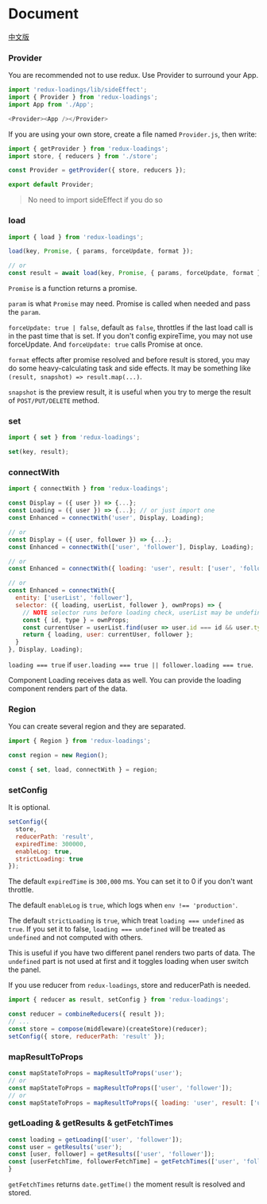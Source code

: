 # Document

[中文版](https://github.com/dancerphil/redux-loadings/blob/master/docs/Document-zh_CN.md)

### Provider

You are recommended not to use redux. Use Provider to surround your App.

```javascript
import 'redux-loadings/lib/sideEffect';
import { Provider } from 'redux-loadings';
import App from './App';

<Provider><App /></Provider>
```

If you are using your own store, create a file named `Provider.js`, then write:

```javascript
import { getProvider } from 'redux-loadings';
import store, { reducers } from './store';

const Provider = getProvider({ store, reducers });

export default Provider;
```

> No need to import sideEffect if you do so

### load

```javascript
import { load } from 'redux-loadings';

load(key, Promise, { params, forceUpdate, format });

// or
const result = await load(key, Promise, { params, forceUpdate, format });
```

`Promise` is a function returns a promise.

`param` is what `Promise` may need. Promise is called when needed and pass the `param`.

`forceUpdate: true | false`, default as `false`, throttles if the last load call is in the past time that is set. If you don't config expireTime, you may not use forceUpdate. And `forceUpdate: true` calls Promise at once.

`format` effects after promise resolved and before result is stored, you may do some heavy-calculating task and side effects. It may be something like `(result, snapshot) => result.map(...)`.

`snapshot` is the preview result, it is useful when you try to merge the result of `POST/PUT/DELETE` method.

### set

```javascript
import { set } from 'redux-loadings';

set(key, result);
```

### connectWith

```javascript
import { connectWith } from 'redux-loadings';

const Display = ({ user }) => {...};
const Loading = ({ user }) => {...}; // or just import one
const Enhanced = connectWith('user', Display, Loading);

// or
const Display = ({ user, follower }) => {...};
const Enhanced = connectWith(['user', 'follower'], Display, Loading);

// or
const Enhanced = connectWith({ loading: 'user', result: ['user', 'follower'] }, Display, Loading);

// or
const Enhanced = connectWith({
  entity: ['userList', 'follower'],
  selector: ({ loading, userList, follower }, ownProps) => {
    // NOTE selector runs before loading check, userList may be undefined
    const { id, type } = ownProps;
    const currentUser = userList.find(user => user.id === id && user.type === type);
    return { loading, user: currentUser, follower };
  }
}, Display, Loading);
```

`loading === true` if `user.loading === true || follower.loading === true`.

Component Loading receives data as well. You can provide the loading component renders part of the data.

### Region

You can create several region and they are separated.

```javascript
import { Region } from 'redux-loadings';

const region = new Region();

const { set, load, connectWith } = region;
```

### setConfig

It is optional.

```javascript
setConfig({
  store,
  reducerPath: 'result',
  expiredTime: 300000,
  enableLog: true,
  strictLoading: true
});
```

The default `expiredTime` is `300,000` ms. You can set it to 0 if you don't want throttle.

The default `enableLog` is `true`, which logs when `env !== 'production'`.

The default `strictLoading` is `true`, which treat `loading === undefined` as `true`. If you set it to false, `loading === undefined` will be treated as `undefined` and not computed with others.

This is useful if you have two different panel renders two parts of data. The `undefined` part is not used at first and it toggles loading when user switch the panel.

If you use reducer from `redux-loadings`, store and reducerPath is needed.

```javascript
import { reducer as result, setConfig } from 'redux-loadings';

const reducer = combineReducers({ result });
// ...
const store = compose(middleware)(createStore)(reducer);
setConfig({ store, reducerPath: 'result' });
```

### mapResultToProps

```javascript
const mapStateToProps = mapResultToProps('user');
// or
const mapStateToProps = mapResultToProps(['user', 'follower']);
// or
const mapStateToProps = mapResultToProps({ loading: 'user', result: ['user', 'follower'] });
```

### getLoading & getResults & getFetchTimes

```javascript
const loading = getLoading(['user', 'follower']);
const user = getResults('user');
const [user, follower] = getResults(['user', 'follower']);
const [userFetchTime, followerFetchTime] = getFetchTimes(['user', 'follower']);
}
```

`getFetchTimes` returns `date.getTime()` the moment result is resolved and stored.
